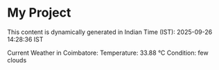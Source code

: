 # My Project

This content is dynamically generated in Indian Time (IST): 2025-09-26 14:28:36 IST


Current Weather in Coimbatore:
Temperature: 33.88 °C
Condition: few clouds
